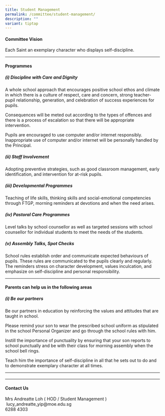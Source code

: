 ```yaml
---
title: Student Management
permalink: /committee/student-management/
description: ""
variant: tiptap
---
```

<h4>Committee Vision</h4><p>Each Saint an exemplary character who displays self-discipline.</p><hr><h4>Programmes</h4><h5>(i) Discipline with Care and Dignity</h5><p>A whole school approach that encourages positive school ethos and climate in which there is a culture of respect, care and concern, strong teacher-pupil relationship, generation, and celebration of success experiences for pupils.</p><p>Consequences will be meted out according to the types of offences and there is a process of escalation so that there will be appropriate intervention.</p><p>Pupils are encouraged to use computer and/or internet responsibly. Inappropriate use of computer and/or internet will be personally handled by the Principal.</p><h5>(ii) Staff Involvement</h5><p>Adopting preventive strategies, such as good classroom management, early identification, and intervention for at-risk pupils.</p><h5>(iii) Developmental Programmes</h5><p>Teaching of life skills, thinking skills and social-emotional competencies through FTGP, morning reminders at devotions and when the need arises.</p><h5>(iv) Pastoral Care Programmes</h5><p>Level talks by school counsellor as well as targeted sessions with school counsellor for individual students to meet the needs of the students.</p><h5>(v) Assembly Talks, Spot Checks</h5><p>School rules establish order and communicate expected behaviours of pupils. These rules are communicated to the pupils clearly and regularly. The reminders stress on character development, values inculcation, and emphasize on self-discipline and personal responsibility.</p><hr><h4>Parents can help us in the following areas</h4><h5>(i) Be our partners</h5><p>Be our partners in education by reinforcing the values and attitudes that are taught in school.</p><p>Please remind your son to wear the prescribed school uniform as stipulated in the school Personal Organizer and go through the school rules with him.</p><p>Instill the importance of punctuality by ensuring that your son reports to school punctually and be with their class for morning assembly when the school bell rings.</p><p>Teach him the importance of self-discipline in all that he sets out to do and to demonstrate exemplary character at all times.</p><hr><h4></h4><hr><h4>Contact Us</h4><p>Mrs Andreatte Loh ( HOD / Student Management ) <br>&nbsp;lucy_andreatte_yip@moe.edu.sg <br>6288 4303</p>